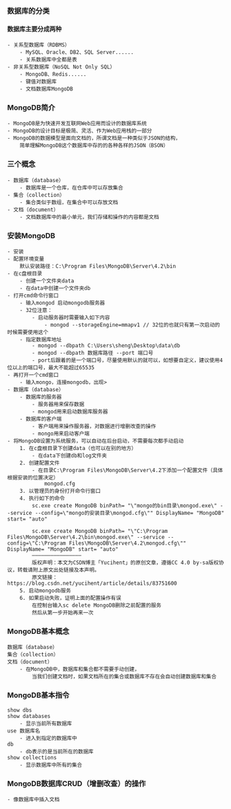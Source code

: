 ### 数据库的分类
#### 数据库主要分成两种
    - 关系型数据库（RDBMS）
        - MySQL、Oracle、DB2、SQL Server......
        - 关系数据库中全都是表
    - 非关系型数据库（NoSQL Not Only SQL）
        - MongoDB、Redis......
        - 键值对数据库
        - 文档数据库MongoDB
### MongoDB简介
    - MongoDB是为快速开发互联网Web应用而设计的数据库系统
    - MongoDB的设计目标是极简、灵活、作为Web应用栈的一部分
    - MongoDB的数据模型是面向文档的，所谓文档是一种类似于JSON的结构，
        简单理解MongoDB这个数据库中存的的各种各样的JSON（BSON）
### 三个概念
    - 数据库（database）
        - 数据库是一个仓库，在仓库中可以存放集合
    - 集合（collection）
        - 集合类似于数组，在集合中可以存放文档
    - 文档（document）
        - 文档数据库中的最小单元，我们存储和操作的内容都是文档
### 安装MongoDB
    - 安装
    - 配置环境变量
        默认安装路径：C:\Program Files\MongoDB\Server\4.2\bin
    - 在c盘根目录
        - 创建一个文件夹data
        - 在data中创建一个文件夹db
    - 打开cmd命令行窗口
        - 输入mongod 启动mongodb服务器
        - 32位注意：
            - 启动服务器时需要输入如下内容
                - mongod --storageEngine=mmapv1 // 32位的也就只有第一次启动的时候需要使用这个
        - 指定数据库地址
            - mongod --dbpath C:\Users\sheng\Desktop\data\db
            - mongod --dbpath 数据库路径 --port 端口号
            - port后跟着的是一个端口号，尽量使用默认的就可以，如想要自定义，建议使用4位以上的端口号，最大不能超过65535
    - 再打开一个cmd窗口
        - 输入mongo，连接mongodb，出现>
    - 数据库（database）
        - 数据库的服务器
            - 服务器用来保存数据
            - mongod用来启动数据库服务器
        - 数据库的客户端
            - 客户端用来操作服务器，对数据进行增删改查的操作
            - mongo用来启动客户端
    - 将MongoDB设置为系统服务，可以自动在后台启动，不需要每次都手动启动
        1. 在c盘根目录下创建data（也可以在别的地方）
            - 在data下创建db和log文件夹
        2. 创建配置文件
            - 在目录C:\Program Files\MongoDB\Server\4.2下添加一个配置文件（具体根据安装的位置决定）
                mongod.cfg
        3. 以管理员的身份打开命令行窗口
        4. 执行如下的命令
            sc.exe create MongoDB binPath= "\"mongo的bin目录\mongod.exe\" --service --config=\"mongo的安装目录\mongod.cfg\"" DisplayName= "MongoDB" start= "auto"

            sc.exe create MongoDB binPath= "\"C:\Program Files\MongoDB\Server\4.2\bin\mongod.exe\" --service --config=\"C:\Program Files\MongoDB\Server\4.2\mongod.cfg\"" DisplayName= "MongoDB" start= "auto"
            ———————————————— 
            版权声明：本文为CSDN博主「Yucihent」的原创文章，遵循CC 4.0 by-sa版权协议，转载请附上原文出处链接及本声明。
            原文链接：https://blog.csdn.net/yucihent/article/details/83751600
        5. 启动mongodb服务
        6. 如果启动失败，证明上面的配置操作有误
            在控制台输入sc delete MongoDB删除之前配置的服务
            然后从第一步开始再来一次
### MongoDB基本概念
    数据库（database）
    集合（collection）
    文档（document）
        - 在MongoDB中，数据库和集合都不需要手动创建，
            当我们创建文档时，如果文档所在的集合或数据库不存在会自动创建数据库和集合
### MongoDB基本指令
    show dbs
    show databases
        - 显示当前所有数据库
    use 数据库名
        - 进入到指定的数据库中
    db
        - db表示的是当前所在的数据库
    show collections
        - 显示数据库中所有的集合
### MongoDB数据库CRUD（增删改查）的操作
    - 像数据库中插入文档
        